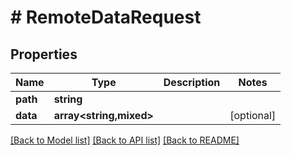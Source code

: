 # # RemoteDataRequest

## Properties

Name | Type | Description | Notes
------------ | ------------- | ------------- | -------------
**path** | **string** |  |
**data** | **array<string,mixed>** |  | [optional]

[[Back to Model list]](../../README.md#models) [[Back to API list]](../../README.md#endpoints) [[Back to README]](../../README.md)
